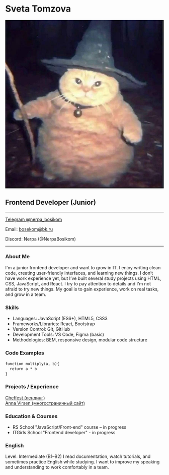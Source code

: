 # Sveta Tomzova

![Avatar](/assets/images/avatar.jpg)

## Frontend Developer (Junior)

---

[Telegram @nerpa_bosikom](https://t.me/nerpa_bosikom)

Email: bosekom@bk.ru

Discord: Nerpa (@NerpaBosikom)

---

### About Me

I'm a junior frontend developer and want to grow in IT. I enjoy writing clean code, creating user-friendly interfaces, and learning new things. I don’t have work experience yet, but I’ve built several study projects using HTML, CSS, JavaScript, and React.
I try to pay attention to details and I'm not afraid to try new things. My goal is to gain experience, work on real tasks, and grow in a team.

### Skills

- Languages: JavaScript (ES6+), HTML5, CSS3
- Frameworks/Libraries: React, Bootstrap
- Version Control: Git, GitHub
- Development Tools: VS Code, Figma (basic)
- Methodologies: BEM, responsive design, modular code structure

### Code Examples

```
function multiply(a, b){
  return a * b
}
```

### Projects / Experience

[Cheffest (лендинг)](https://nerpabosikom.github.io/ProjectOne/)  
[Anna Virsen (многостраничный сайт)](https://nerpabosikom.github.io/ProjectTwo/)

### Education & Courses

- RS School "JavaScript/Front-end" course – in progress
- ITGirls School "Frontend developer" - in progress

### English

Level: Intermediate (B1–B2)
I read documentation, watch tutorials, and sometimes practice English while studying. I want to improve my speaking and understanding to work comfortably in a team.
